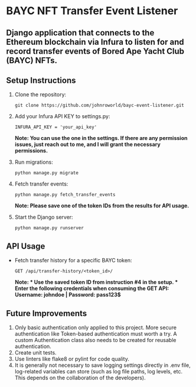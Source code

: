 # BAYC NFT Transfer Event Listener
## Django application that connects to the Ethereum blockchain via Infura to listen for and record transfer events of Bored Ape Yacht Club (BAYC) NFTs.

## Setup Instructions

1. Clone the repository:
    ```
    git clone https://github.com/johnroworld/bayc-event-listener.git
    ```
    
2. Add your Infura API KEY to settings.py:
    ```
    INFURA_API_KEY = 'your_api_key'
    ```
    **Note: You can use the one in the settings. If there are any permission issues, just reach out to me, and I will grant the necessary permissions.**
   
4. Run migrations:
    ```
    python manage.py migrate
    ```
    
5. Fetch transfer events:
    ```
    python manage.py fetch_transfer_events
    ```
    **Note: Please save one of the token IDs from the results for API usage.**
   
7. Start the Django server:
    ```
    python manage.py runserver
    ```

## API Usage
* Fetch transfer history for a specific BAYC token:
    ```
    GET /api/transfer-history/<token_id>/
    ```
    **Note: 
        * Use the saved token ID from instruction #4 in the setup.
        * Enter the following credentials when consuming the GET API: Username: johndoe | Password: pass123$**


## Future Improvements

1. Only basic authentication only applied to this project. More secure authentication like Token-based authentication must worth a try. A custom Authentication class also needs to be created for reusable authentication.
2. Create unit tests.
3. Use linters like flake8 or pylint for code quality.
4. It is generally not necessary to save logging settings directly in .env file, log-related variables can store (such as log file paths, log levels, etc. This depends on the collaboration of the developers).
